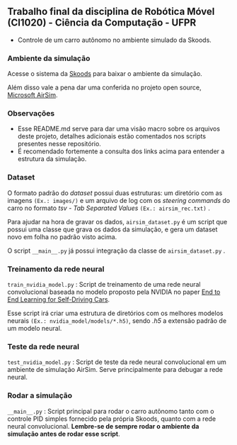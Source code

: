 ## Trabalho final da disciplina de Robótica Móvel (CI1020) - Ciência da Computação - UFPR

*   Controle de um carro autônomo no ambiente simulado da Skoods.

### Ambiente da simulação

Acesse o sistema da [Skoods](https://github.com/skoods-org/Welcome) para baixar o ambiente da simulação.

Além disso vale a pena dar uma conferida no projeto open source, [Microsoft AirSim](https://github.com/microsoft/AirSim).

### Observações

*   Esse README.md serve para dar uma visão macro sobre os arquivos deste projeto, detalhes adicionais estão comentados nos scripts presentes nesse repositório.
*   É recomendado fortemente a consulta dos links acima para entender a estrutura da simulação.

### Dataset

O formato padrão do *dataset* possui duas estruturas: um diretório com as imagens `(Ex.: images/)` e um arquivo de log com os *steering commands* do carro no formato *tsv - Tab Separated Values* `(Ex.: airsim_rec.txt)` .

Para ajudar na hora de gravar os dados, `airsim_dataset.py` é um script que possui uma classe que grava os dados da simulação, e gera um dataset novo em folha no padrão visto acima.

O script `__main__.py` já possui integração da classe de `airsim_dataset.py` . 

### Treinamento da rede neural

`train_nvidia_model.py` : Script de treinamento de uma rede neural convolucional baseada no modelo proposto pela NVIDIA no paper [End to End Learning for Self-Driving Cars](https://arxiv.org/pdf/1604.07316.pdf).

Esse script irá criar uma estrutura de diretórios com os melhores modelos neurais `(Ex.: nvidia_model/models/*.h5)`, sendo *.h5* a extensão padrão de um modelo neural.

### Teste da rede neural

`test_nvidia_model.py` : Script de teste da rede neural convolucional em um ambiente de simulação AirSim. Serve principalmente para debugar a rede neural.

### Rodar a simulação

`__main__.py` : Script principal para rodar o carro autônomo tanto com o controle PID simples fornecido pela própria Skoods, quanto com a rede neural convolucional. **Lembre-se de sempre rodar o ambiente da simulação antes de rodar esse script**.
